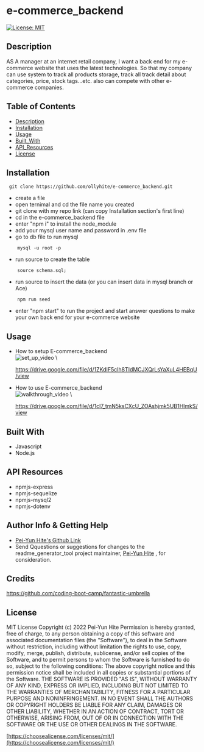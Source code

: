 # e-commerce_backend

[![License: MIT](https://img.shields.io/badge/License-MIT-yellow.svg)](https://opensource.org/licenses/MIT)

## Description

AS A manager at an internet retail company, I want a back end for my e-commerce website that uses the latest technologies. So that my company can use system to track all products storage, track all track detail about categories, price, stock tags...etc. also can compete with other e-commerce companies.

## Table of Contents

- [Description](#description)
- [Installation](#installation)
- [Usage](#usage)
- [Built_With](#built-with)
- [API_Resources](#api-resources)
- [License](#license)

## Installation

```
 git clone https://github.com/ollyhite/e-commerce_backend.git
```

- create a file
- open ternimal and cd the file name you created
- git clone with my repo link (can copy Installation section's first line)
- cd in the e-commerce_backend file
- enter "npm i" to install the node_module
- add your mysql user name and password in .env file
- go to db file to run mysql

```
    mysql -u root -p
```

- run source to create the table

```
    source schema.sql;
```

- run source to insert the data (or you can insert data in mysql branch or Ace)

```
    npm run seed
```

- enter "npm start" to run the project and start answer questions to make your own back end for your e-commerce website

## Usage

- How to setup E-commerce_backend \
  ![set_up_video](./dist/images/ecommerce_setup.gif) \

  https://drive.google.com/file/d/1ZKdIF5clh8TIdMCJXQrLsYaXuL4HEBqU/view

- How to use E-commerce_backend \
  ![walkthrough_video](./dist/images/ecommerce_demo.gif) \

  https://drive.google.com/file/d/1cl7_tmN5ksCXcU_ZOAshjmk5UB1HlmkS/view

## Built With

- Javascript
- Node.js

## API Resources

- npmjs-express
- npmjs-sequelize
- npmjs-mysql2
- npmjs-dotenv

## Author Info & Getting Help

- [Pei-Yun Hite's Github Link](https://github.com/ollyhite)
- Send Qquestions or suggestions for changes to the readme_generator_tool project maintainer, [Pei-Yun Hite](mailto:ollyhite8520@gmail.com?subject=[GitHub]%20employee_organizer%20) , for consideration.

## Credits

https://github.com/coding-boot-camp/fantastic-umbrella

## License

MIT License
Copyright (c) 2022 Pei-Yun Hite
Permission is hereby granted, free of charge, to any person obtaining a copy of this software and associated documentation files (the "Software"), to deal in the Software without restriction, including without limitation the rights to use, copy, modify, merge, publish, distribute, sublicense, and/or sell copies of the Software, and to permit persons to whom the Software is furnished to do so, subject to the following conditions:
The above copyright notice and this permission notice shall be included in all copies or substantial portions of the Software.
THE SOFTWARE IS PROVIDED "AS IS", WITHOUT WARRANTY OF ANY KIND, EXPRESS OR IMPLIED, INCLUDING BUT NOT LIMITED TO THE WARRANTIES OF MERCHANTABILITY, FITNESS FOR A PARTICULAR PURPOSE AND NONINFRINGEMENT. IN NO EVENT SHALL THE AUTHORS OR COPYRIGHT HOLDERS BE LIABLE FOR ANY CLAIM, DAMAGES OR OTHER LIABILITY, WHETHER IN AN ACTION OF CONTRACT, TORT OR OTHERWISE, ARISING FROM, OUT OF OR IN CONNECTION WITH THE SOFTWARE OR THE USE OR OTHER DEALINGS IN THE SOFTWARE.

[https://choosealicense.com/licenses/mit/](https://choosealicense.com/licenses/mit/)
